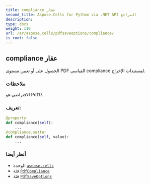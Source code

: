 ```yaml
---
title: compliance عقار
second_title: Aspose.Cells for Python via .NET API المراجع
description:
type: docs
weight: 110
url: /ar/aspose.cells/pdfsaveoptions/compliance/
is_root: false
---
```

##  compliance عقار

الحصول على أو تعيين مستوى PDF القياسي compliance لمستندات الإخراج.

###  ملاحظات

الافتراضي هو Pdf17.
###  تعريف:
```python
@property
def compliance(self):
    ...
@compliance.setter
def compliance(self, value):
    ...
```

###  أنظر أيضا
* الوحدة [`aspose.cells`](../../)
* فئة [`PdfCompliance`](/cells/python-net/ar/aspose.cells.rendering/pdfcompliance)
* فئة [`PdfSaveOptions`](/cells/python-net/ar/aspose.cells/pdfsaveoptions)
